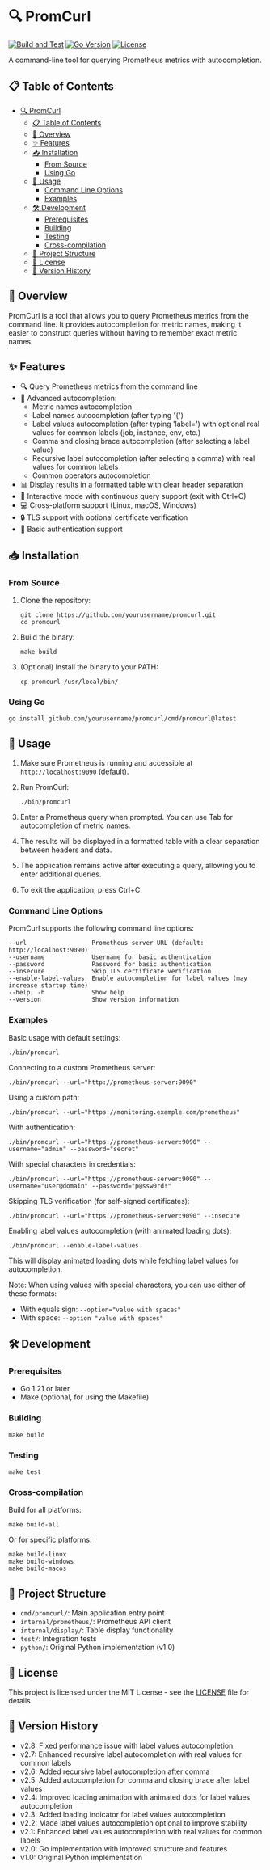 # 🔍 PromCurl

[![Build and Test](https://github.com/yourusername/promcurl/actions/workflows/build.yml/badge.svg)](https://github.com/yourusername/promcurl/actions/workflows/build.yml)
[![Go Version](https://img.shields.io/badge/Go-1.21%2B-blue.svg)](https://golang.org/doc/devel/release.html#go1.21)
[![License](https://img.shields.io/badge/License-MIT-yellow.svg)](https://opensource.org/licenses/MIT)

A command-line tool for querying Prometheus metrics with autocompletion.

## 📋 Table of Contents

- [🔍 PromCurl](#-promcurl)
  - [📋 Table of Contents](#-table-of-contents)
  - [📝 Overview](#-overview)
  - [✨ Features](#-features)
  - [📥 Installation](#-installation)
    - [From Source](#from-source)
    - [Using Go](#using-go)
  - [🚀 Usage](#-usage)
    - [Command Line Options](#command-line-options)
    - [Examples](#examples)
  - [🛠️ Development](#️-development)
    - [Prerequisites](#prerequisites)
    - [Building](#building)
    - [Testing](#testing)
    - [Cross-compilation](#cross-compilation)
  - [📁 Project Structure](#-project-structure)
  - [📄 License](#-license)
  - [📝 Version History](#-version-history)

## 📝 Overview

PromCurl is a tool that allows you to query Prometheus metrics from the command line. It provides autocompletion for metric names, making it easier to construct queries without having to remember exact metric names.

## ✨ Features

- 🔍 Query Prometheus metrics from the command line
- 🔄 Advanced autocompletion:
  - Metric names autocompletion
  - Label names autocompletion (after typing '{')
  - Label values autocompletion (after typing 'label=') with optional real values for common labels (job, instance, env, etc.)
  - Comma and closing brace autocompletion (after selecting a label value)
  - Recursive label autocompletion (after selecting a comma) with real values for common labels
  - Common operators autocompletion
- 📊 Display results in a formatted table with clear header separation
- 🔁 Interactive mode with continuous query support (exit with Ctrl+C)
- 💻 Cross-platform support (Linux, macOS, Windows)
- 🔒 TLS support with optional certificate verification
- 🔐 Basic authentication support

## 📥 Installation

### From Source

1. Clone the repository:
   ```
   git clone https://github.com/yourusername/promcurl.git
   cd promcurl
   ```

2. Build the binary:
   ```
   make build
   ```

3. (Optional) Install the binary to your PATH:
   ```
   cp promcurl /usr/local/bin/
   ```

### Using Go

```
go install github.com/yourusername/promcurl/cmd/promcurl@latest
```

## 🚀 Usage

1. Make sure Prometheus is running and accessible at `http://localhost:9090` (default).

2. Run PromCurl:
   ```
   ./bin/promcurl
   ```

3. Enter a Prometheus query when prompted. You can use Tab for autocompletion of metric names.

4. The results will be displayed in a formatted table with a clear separation between headers and data.

5. The application remains active after executing a query, allowing you to enter additional queries.

6. To exit the application, press Ctrl+C.

### Command Line Options

PromCurl supports the following command line options:

```
--url                  Prometheus server URL (default: http://localhost:9090)
--username             Username for basic authentication
--password             Password for basic authentication
--insecure             Skip TLS certificate verification
--enable-label-values  Enable autocompletion for label values (may increase startup time)
--help, -h             Show help
--version              Show version information
```

### Examples

Basic usage with default settings:
```
./bin/promcurl
```

Connecting to a custom Prometheus server:
```
./bin/promcurl --url="http://prometheus-server:9090"
```

Using a custom path:
```
./bin/promcurl --url="https://monitoring.example.com/prometheus"
```

With authentication:
```
./bin/promcurl --url="https://prometheus-server:9090" --username="admin" --password="secret"
```

With special characters in credentials:
```
./bin/promcurl --url="https://prometheus-server:9090" --username="user@domain" --password="p@ssw0rd!"
```

Skipping TLS verification (for self-signed certificates):
```
./bin/promcurl --url="https://prometheus-server:9090" --insecure
```

Enabling label values autocompletion (with animated loading dots):
```
./bin/promcurl --enable-label-values
```
This will display animated loading dots while fetching label values for autocompletion.

Note: When using values with special characters, you can use either of these formats:
- With equals sign: `--option="value with spaces"`
- With space: `--option "value with spaces"`

## 🛠️ Development

### Prerequisites

- Go 1.21 or later
- Make (optional, for using the Makefile)

### Building

```
make build
```

### Testing

```
make test
```

### Cross-compilation

Build for all platforms:
```
make build-all
```

Or for specific platforms:
```
make build-linux
make build-windows
make build-macos
```

## 📁 Project Structure

- `cmd/promcurl/`: Main application entry point
- `internal/prometheus/`: Prometheus API client
- `internal/display/`: Table display functionality
- `test/`: Integration tests
- `python/`: Original Python implementation (v1.0)

## 📄 License

This project is licensed under the MIT License - see the [LICENSE](LICENSE) file for details.

## 📝 Version History

- v2.8: Fixed performance issue with label values autocompletion
- v2.7: Enhanced recursive label autocompletion with real values for common labels
- v2.6: Added recursive label autocompletion after comma
- v2.5: Added autocompletion for comma and closing brace after label values
- v2.4: Improved loading animation with animated dots for label values autocompletion
- v2.3: Added loading indicator for label values autocompletion
- v2.2: Made label values autocompletion optional to improve stability
- v2.1: Enhanced label values autocompletion with real values for common labels
- v2.0: Go implementation with improved structure and features
- v1.0: Original Python implementation
